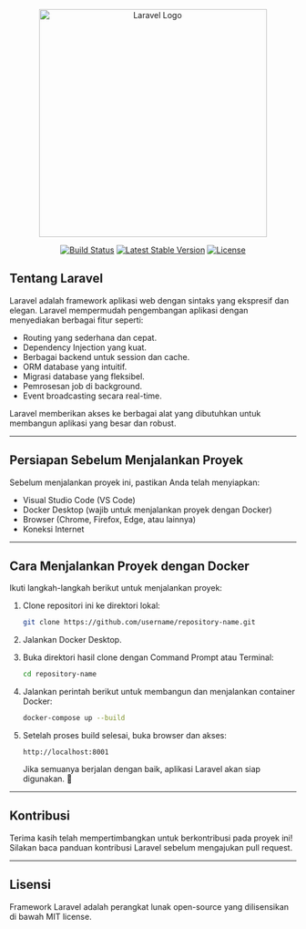 <p align="center"><a href="https://laravel.com" target="_blank"><img src="https://raw.githubusercontent.com/laravel/art/master/logo-lockup/5%20SVG/2%20CMYK/1%20Full%20Color/laravel-logolockup-cmyk-red.svg" width="400" alt="Laravel Logo"></a></p>

<p align="center">
<a href="https://github.com/laravel/framework/actions"><img src="https://github.com/laravel/framework/workflows/tests/badge.svg" alt="Build Status"></a>
<a href="https://packagist.org/packages/laravel/framework"><img src="https://img.shields.io/packagist/v/laravel/framework" alt="Latest Stable Version"></a>
<a href="https://packagist.org/packages/laravel/framework"><img src="https://img.shields.io/packagist/l/laravel/framework" alt="License"></a>
</p>


## Tentang Laravel

Laravel adalah framework aplikasi web dengan sintaks yang ekspresif dan elegan. Laravel mempermudah pengembangan aplikasi dengan menyediakan berbagai fitur seperti:

- Routing yang sederhana dan cepat.
- Dependency Injection yang kuat.
- Berbagai backend untuk session dan cache.
- ORM database yang intuitif.
- Migrasi database yang fleksibel.
- Pemrosesan job di background.
- Event broadcasting secara real-time.

Laravel memberikan akses ke berbagai alat yang dibutuhkan untuk membangun aplikasi yang besar dan robust.

---

## Persiapan Sebelum Menjalankan Proyek

Sebelum menjalankan proyek ini, pastikan Anda telah menyiapkan:

- Visual Studio Code (VS Code)
- Docker Desktop (wajib untuk menjalankan proyek dengan Docker)
- Browser (Chrome, Firefox, Edge, atau lainnya)
- Koneksi Internet

---

## Cara Menjalankan Proyek dengan Docker

Ikuti langkah-langkah berikut untuk menjalankan proyek:

1. Clone repositori ini ke direktori lokal:

   ```sh
   git clone https://github.com/username/repository-name.git
   ```

2. Jalankan Docker Desktop.

3. Buka direktori hasil clone dengan Command Prompt atau Terminal:

   ```sh
   cd repository-name
   ```

4. Jalankan perintah berikut untuk membangun dan menjalankan container Docker:

   ```sh
   docker-compose up --build
   ```

5. Setelah proses build selesai, buka browser dan akses:

   ```
   http://localhost:8001
   ```

   Jika semuanya berjalan dengan baik, aplikasi Laravel akan siap digunakan. 🚀

---

## Kontribusi

Terima kasih telah mempertimbangkan untuk berkontribusi pada proyek ini! Silakan baca panduan kontribusi Laravel sebelum mengajukan pull request.

---

## Lisensi

Framework Laravel adalah perangkat lunak open-source yang dilisensikan di bawah MIT license.
